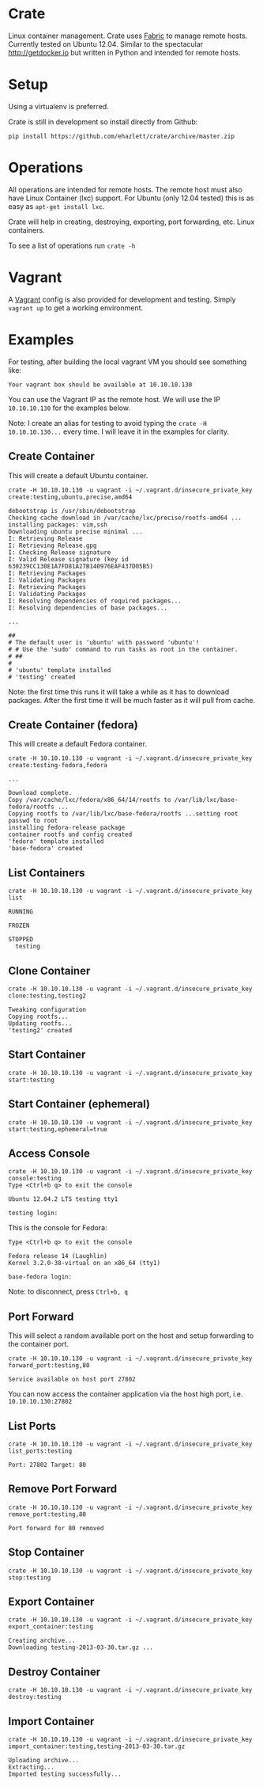 # Crate
Linux container management.  Crate uses [Fabric](http://cratefile.org) to manage
remote hosts.  Currently tested on Ubuntu 12.04.  Similar to the spectacular http://getdocker.io
but written in Python and intended for remote hosts.

# Setup
Using a virtualenv is preferred.

Crate is still in development so install directly from Github:

`pip install https://github.com/ehazlett/crate/archive/master.zip`

# Operations
All operations are intended for remote hosts.  The remote host must also have
Linux Container (lxc) support.  For Ubuntu (only 12.04 tested) this is as easy
as `apt-get install lxc`.

Crate will help in creating, destroying, exporting, port forwarding, etc. Linux
containers.

To see a list of operations run `crate -h`

# Vagrant
A [Vagrant](http://vagrantup.com) config is also provided for development
and testing.  Simply `vagrant up` to get a working environment.

# Examples
For testing, after building the local vagrant VM you should see something like:

```
Your vagrant box should be available at 10.10.10.130
```

You can use the Vagrant IP as the remote host.  We will use the IP `10.10.10.130`
for the examples below.

Note: I create an alias for testing to avoid typing the `crate -H 10.10.10.130...`
every time.  I will leave it in the examples for clarity.

## Create Container
This will create a default Ubuntu container.

```
crate -H 10.10.10.130 -u vagrant -i ~/.vagrant.d/insecure_private_key create:testing,ubuntu,precise,amd64

debootstrap is /usr/sbin/debootstrap
Checking cache download in /var/cache/lxc/precise/rootfs-amd64 ...
installing packages: vim,ssh
Downloading ubuntu precise minimal ...
I: Retrieving Release
I: Retrieving Release.gpg
I: Checking Release signature
I: Valid Release signature (key id 630239CC130E1A7FD81A27B140976EAF437D05B5)
I: Retrieving Packages
I: Validating Packages
I: Retrieving Packages
I: Validating Packages
I: Resolving dependencies of required packages...
I: Resolving dependencies of base packages...

...

##
# The default user is 'ubuntu' with password 'ubuntu'!
# # Use the 'sudo' command to run tasks as root in the container.
# ##
#
# 'ubuntu' template installed
# 'testing' created

```

Note: the first time this runs it will take a while as it has to download
packages.  After the first time it will be much faster as it will pull from cache.

## Create Container (fedora)
This will create a default Fedora container.

```
crate -H 10.10.10.130 -u vagrant -i ~/.vagrant.d/insecure_private_key create:testing-fedora,fedora

...

Download complete.
Copy /var/cache/lxc/fedora/x86_64/14/rootfs to /var/lib/lxc/base-fedora/rootfs ...
Copying rootfs to /var/lib/lxc/base-fedora/rootfs ...setting root passwd to root
installing fedora-release package
container rootfs and config created
'fedora' template installed
'base-fedora' created
```

## List Containers

```
crate -H 10.10.10.130 -u vagrant -i ~/.vagrant.d/insecure_private_key list

RUNNING

FROZEN

STOPPED
  testing

```

## Clone Container

```
crate -H 10.10.10.130 -u vagrant -i ~/.vagrant.d/insecure_private_key clone:testing,testing2

Tweaking configuration
Copying rootfs...
Updating rootfs...
'testing2' created
```

## Start Container

```
crate -H 10.10.10.130 -u vagrant -i ~/.vagrant.d/insecure_private_key start:testing
```

## Start Container (ephemeral)

```
crate -H 10.10.10.130 -u vagrant -i ~/.vagrant.d/insecure_private_key start:testing,ephemeral=true
```

## Access Console

```
crate -H 10.10.10.130 -u vagrant -i ~/.vagrant.d/insecure_private_key console:testing
Type <Ctrl+b q> to exit the console

Ubuntu 12.04.2 LTS testing tty1

testing login:

```

This is the console for Fedora:

```
Type <Ctrl+b q> to exit the console

Fedora release 14 (Laughlin)
Kernel 3.2.0-38-virtual on an x86_64 (tty1)

base-fedora login:
```

Note: to disconnect, press `Ctrl+b, q`

## Port Forward
This will select a random available port on the host and setup forwarding to the
container port.

```
crate -H 10.10.10.130 -u vagrant -i ~/.vagrant.d/insecure_private_key forward_port:testing,80

Service available on host port 27802
```

You can now access the container application via the host high port, i.e. `10.10.10.130:27802`

## List Ports

```
crate -H 10.10.10.130 -u vagrant -i ~/.vagrant.d/insecure_private_key list_ports:testing

Port: 27802 Target: 80

```

## Remove Port Forward

```
crate -H 10.10.10.130 -u vagrant -i ~/.vagrant.d/insecure_private_key remove_port:testing,80

Port forward for 80 removed
```

## Stop Container

```
crate -H 10.10.10.130 -u vagrant -i ~/.vagrant.d/insecure_private_key stop:testing
```

## Export Container

```
crate -H 10.10.10.130 -u vagrant -i ~/.vagrant.d/insecure_private_key export_container:testing

Creating archive...
Downloading testing-2013-03-30.tar.gz ...
```

## Destroy Container

```
crate -H 10.10.10.130 -u vagrant -i ~/.vagrant.d/insecure_private_key destroy:testing
```

## Import Container

```
crate -H 10.10.10.130 -u vagrant -i ~/.vagrant.d/insecure_private_key import_container:testing,testing-2013-03-30.tar.gz

Uploading archive...
Extracting...
Imported testing successfully...
```

